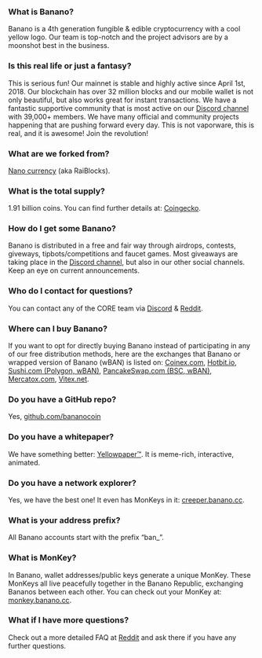 <!--
  To add more frequently asked questions to be displayed on the website, add them in the following form:
  1- The title for frequently asked question starts with three hastag symbols -> ### Example Title
  2- The description is the following line after the title without any symbols -> This is an example description.
-->

### What is Banano?

Banano is a 4th generation fungible & edible cryptocurrency with a cool yellow logo. Our team is top-notch and the project advisors are by a moonshot best in the business.

### Is this real life or just a fantasy?

This is serious fun! Our mainnet is stable and highly active since April 1st, 2018. Our blockchain has over 32 million blocks and our mobile wallet is not only beautiful, but also works great for instant transactions. We have a fantastic supportive community that is most active on our [Discord channel](https://chat.banano.cc) with 39,000+ members. We have many official and community projects happening that are pushing forward every day. This is not vaporware, this is real, and it is awesome! Join the revolution!

### What are we forked from?

[Nano currency](https://nano.org) (aka RaiBlocks).

### What is the total supply?

1.91 billion coins. You can find further details at: [Coingecko](https://www.coingecko.com/en/coins/banano).

### How do I get some Banano?

Banano is distributed in a free and fair way through airdrops, contests, giveways, tipbots/competitions and faucet games. Most giveaways are taking place in the [Discord channel](https://chat.banano.cc), but also in our other social channels. Keep an eye on current announcements.

### Who do I contact for questions?

You can contact any of the CORE team via [Discord](https://chat.banano.cc) & [Reddit](https://reddit.com/r/banano).

### Where can I buy Banano?

If you want to opt for directly buying Banano instead of participating in any of our free distribution methods, here are the exchanges that Banano or wrapped version of Banano (wBAN) is listed on: [Coinex.com](https://coinex.com), [Hotbit.io](https://hotbit.io/), [Sushi.com (Polygon, wBAN)](https://sushi.com), [PancakeSwap.com (BSC, wBAN)](https://pancakeswap.finance/swap), [Mercatox.com](https://mercatox.com), [Vitex.net](https://vitex.net).

### Do you have a GitHub repo?

Yes, [github.com/bananocoin](https://github.com/bananocoin)

### Do you have a whitepaper?

We have something better: [Yellowpaper™](https://banano.cc/yellowpaper). It is meme-rich, interactive, animated.

### Do you have a network explorer?

Yes, we have the best one! It even has MonKeys in it: [creeper.banano.cc](https://creeper.banano.cc).

### What is your address prefix?

All Banano accounts start with the prefix “ban\_”.

### What is MonKey?

In Banano, wallet addresses/public keys generate a unique MonKey. These MonKeys all live peacefully together in the Banano Republic, exchanging Bananos between each other. You can check out your MonKey at: [monkey.banano.cc](https://monkey.banano.cc).

### What if I have more questions?

Check out a more detailed FAQ at [Reddit](https://www.reddit.com/r/banano/comments/9kiadz/new_to_banano_get_started_here) and ask there if you have any further questions.
